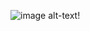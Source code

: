 ![image](https://user-images.githubusercontent.com/101055808/160692076-869f113f-89d3-4ae8-babe-b1cf0569e190.png)
alt-text!
